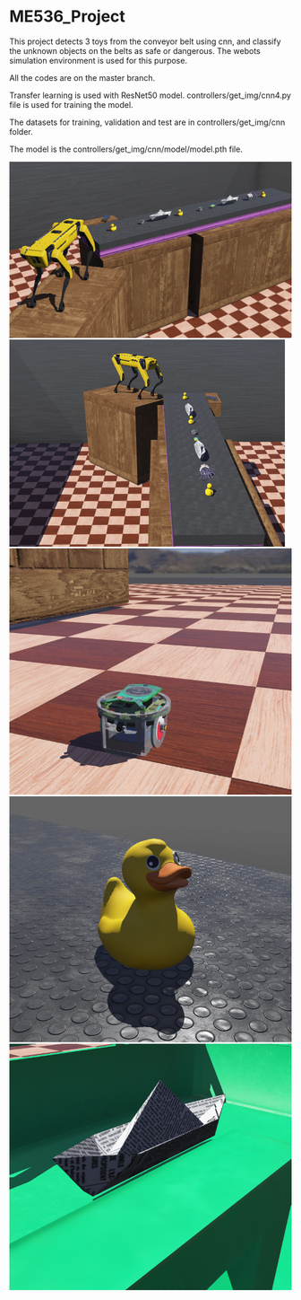# ME536_Project

This project detects 3 toys from the conveyor belt using cnn, and classify the unknown objects on the belts as safe or dangerous. The webots simulation environment is used for this purpose.

All the codes are on the master branch.

Transfer learning is used with ResNet50 model. controllers/get_img/cnn4.py file is used for training the model.

The datasets for training, validation and test are in controllers/get_img/cnn folder.

The model is the controllers/get_img/cnn/model/model.pth file.


![](photos/webots_1.png)
![](photos/webots_2.png)
![](photos/1.png)
![](photos/32.png)
![](photos/34.png)
